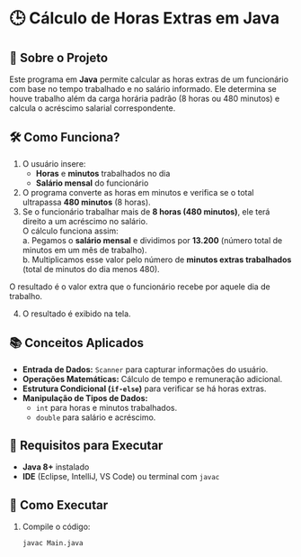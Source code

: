 # 🕒 Cálculo de Horas Extras em Java  

## 📌 Sobre o Projeto  
Este programa em **Java** permite calcular as horas extras de um funcionário com base no tempo trabalhado e no salário informado. Ele determina se houve trabalho além da carga horária padrão (8 horas ou 480 minutos) e calcula o acréscimo salarial correspondente.  

## 🛠️ Como Funciona?  
1. O usuário insere:  
   - **Horas** e **minutos** trabalhados no dia  
   - **Salário mensal** do funcionário  
2. O programa converte as horas em minutos e verifica se o total ultrapassa **480 minutos** (8 horas).  
3. Se o funcionário trabalhar mais de **8 horas (480 minutos)**, ele terá direito a um acréscimo no salário.  
O cálculo funciona assim:  
a. Pegamos o **salário mensal** e dividimos por **13.200** (número total de minutos em um mês de trabalho).  
b. Multiplicamos esse valor pelo número de **minutos extras trabalhados** (total de minutos do dia menos 480).  

O resultado é o valor extra que o funcionário recebe por aquele dia de trabalho.  

4. O resultado é exibido na tela.  

## 📚 Conceitos Aplicados  
- **Entrada de Dados:** `Scanner` para capturar informações do usuário.  
- **Operações Matemáticas:** Cálculo de tempo e remuneração adicional.  
- **Estrutura Condicional (`if-else`)** para verificar se há horas extras.  
- **Manipulação de Tipos de Dados:**  
  - `int` para horas e minutos trabalhados.  
  - `double` para salário e acréscimo.  

## 📌 Requisitos para Executar  
- **Java 8+** instalado  
- **IDE** (Eclipse, IntelliJ, VS Code) ou terminal com `javac`  

## 🎯 Como Executar  
1. Compile o código:  
   ```sh
   javac Main.java
